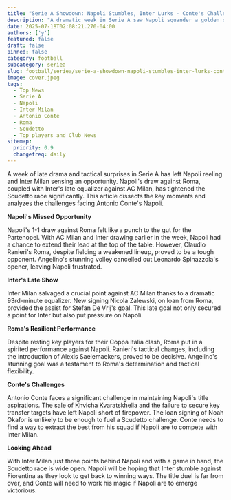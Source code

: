 ```yaml
---
title: "Serie A Showdown: Napoli Stumbles, Inter Lurks - Conte's Challenge"
description: "A dramatic week in Serie A saw Napoli squander a golden opportunity, while Inter gained ground. Is Conte's Napoli project already facing a crisis?"
date: 2025-07-18T02:08:21.270-04:00
authors: ['y']
featured: false
draft: false
pinned: false
category: football
subcategory: seriea
slug: football/seriea/serie-a-showdown-napoli-stumbles-inter-lurks-conte-s-challenge
image: cover.jpeg
tags:
  - Top News
  - Serie A
  - Napoli
  - Inter Milan
  - Antonio Conte
  - Roma
  - Scudetto
  - Top players and Club News
sitemap:
  priority: 0.9
  changefreq: daily
---
```


A week of late drama and tactical surprises in Serie A has left Napoli reeling and Inter Milan sensing an opportunity.  Napoli's draw against Roma, coupled with Inter's late equalizer against AC Milan, has tightened the Scudetto race significantly.  This article dissects the key moments and analyzes the challenges facing Antonio Conte's Napoli.

**Napoli's Missed Opportunity**

Napoli's 1-1 draw against Roma felt like a punch to the gut for the Partenopei.  With AC Milan and Inter drawing earlier in the week, Napoli had a chance to extend their lead at the top of the table. However, Claudio Ranieri's Roma, despite fielding a weakened lineup, proved to be a tough opponent. Angelino's stunning volley cancelled out Leonardo Spinazzola's opener, leaving Napoli frustrated.

**Inter's Late Show**

Inter Milan salvaged a crucial point against AC Milan thanks to a dramatic 93rd-minute equalizer.  New signing Nicola Zalewski, on loan from Roma, provided the assist for Stefan De Vrij's goal. This late goal not only secured a point for Inter but also put pressure on Napoli.

**Roma's Resilient Performance**

Despite resting key players for their Coppa Italia clash, Roma put in a spirited performance against Napoli.  Ranieri's tactical changes, including the introduction of Alexis Saelemaekers, proved to be decisive. Angelino's stunning goal was a testament to Roma's determination and tactical flexibility.

**Conte's Challenges**

Antonio Conte faces a significant challenge in maintaining Napoli's title aspirations.  The sale of Khvicha Kvaratskhelia and the failure to secure key transfer targets have left Napoli short of firepower. The loan signing of Noah Okafor is unlikely to be enough to fuel a Scudetto challenge. Conte needs to find a way to extract the best from his squad if Napoli are to compete with Inter Milan.

**Looking Ahead**

With Inter Milan just three points behind Napoli and with a game in hand, the Scudetto race is wide open.  Napoli will be hoping that Inter stumble against Fiorentina as they look to get back to winning ways.  The title duel is far from over, and Conte will need to work his magic if Napoli are to emerge victorious.